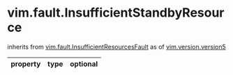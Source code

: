 vim.fault.InsufficientStandbyResource
=====================================
inherits from [vim.fault.InsufficientResourcesFault](docs/vim.fault.InsufficientResourcesFault.md)
as of [vim.version.version5](docs/vim.version.md)

| property | type | optional |
|:---------|:-----|:---------|
